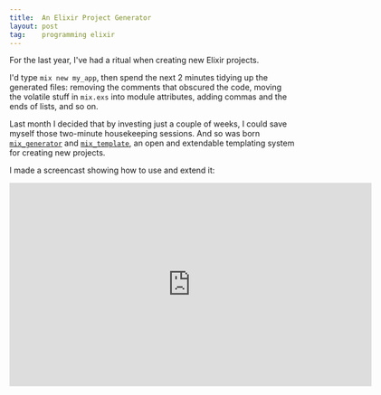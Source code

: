 ```yaml
---
title:  An Elixir Project Generator
layout: post
tag:    programming elixir
---
```


For the last year, I've had a ritual when creating new Elixir projects. 

I'd type `mix new my_app`, then spend the next 2 minutes tidying up
the generated files: removing the comments that obscured the code,
moving the volatile stuff in `mix.exs` into module attributes, adding
commas and the ends of lists, and so on.

Last month I decided that by investing just a couple of weeks, I could
save myself those two-minute housekeeping sessions. And so was
born [`mix_generator`](https://github.com/pragdave/mix_generator)
and [`mix_template`](https://github.com/pragdave/mix_templates), an
open and extendable templating system for creating new projects.

I made a screencast showing how to use and extend it:


<iframe src="https://player.vimeo.com/video/213689412?title=0&byline=0&portrait=0" width="640" height="360" frameborder="0" webkitallowfullscreen mozallowfullscreen allowfullscreen></iframe>
